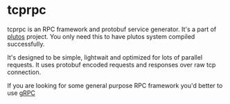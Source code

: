 # tcprpc

tcprpc is an RPC framework and protobuf service generator.
It's a part of [plutos](https://github.com/qiwitech/plutos) project.
You only need this to have plutos system compiled successfully.

It's designed to be simple, lightwait and optimized for lots of parallel requests.
It uses protobuf encoded requests and responses over raw tcp connection.

If you are looking for some general purpose RPC framework you'd better to use [gRPC](https://github.com/grpc/grpc)
